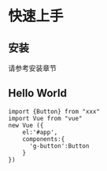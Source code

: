 # 快速上手

## 安装
请参考安装章节

## Hello World
```vue
import {Button} from "xxx"
import Vue from "vue"
new Vue ({
    el:'#app',
    components:{
      'g-button':Button
    }
})
```